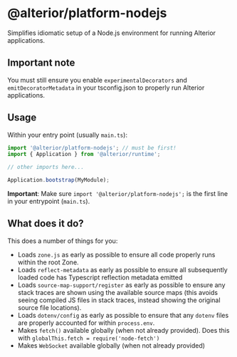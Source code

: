 # @alterior/platform-nodejs

Simplifies idiomatic setup of a Node.js environment for 
running Alterior applications.

## Important note

You must still ensure you enable `experimentalDecorators` and `emitDecoratorMetadata` in your tsconfig.json to properly run Alterior applications.

## Usage

Within your entry point (usually `main.ts`):

```typescript
import '@alterior/platform-nodejs'; // must be first!
import { Application } from '@alterior/runtime';

// other imports here...

Application.bootstrap(MyModule);
```
**Important**: Make sure `import '@alterior/platform-nodejs';` is the first line in your entrypoint (`main.ts`).

## What does it do?

This does a number of things for you:
- Loads `zone.js` as early as possible to
  ensure all code properly runs within the root Zone.
- Loads `reflect-metadata` as early as possible to 
  ensure all subsequently loaded code has Typescript
  reflection metadata emitted
- Loads `source-map-support/register` as early as possible 
  to ensure any stack traces are shown using the available 
  source maps (this avoids seeing compiled JS files in stack traces, instead showing the original source file locations).
- Loads `dotenv/config` as early as possible to ensure that 
  any `dotenv` files are properly accounted for within `process.env`.
- Makes `fetch()` available globally (when not already provided). Does this with `globalThis.fetch = require('node-fetch')`
- Makes `WebSocket` available globally (when not already provided)
